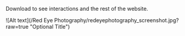 
Download to see interactions and the rest of the website.

![Alt text](/Red Eye Photography/redeyephotography_screenshot.jpg?raw=true "Optional Title")
